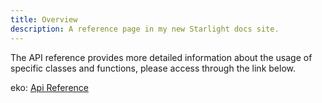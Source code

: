 ```yaml
---
title: Overview
description: A reference page in my new Starlight docs site.
---
```


The API reference provides more detailed information about the usage of specific classes and functions, please access through the link below.

eko: [Api Reference](../api/index.html)
